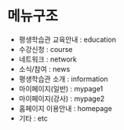 # 메뉴구조
- 평생학습관 교육안내 : education
- 수강신청 : course
- 네트워크 : network
- 소식/참여 : news
- 평생학습관 소개 : information
- 마이페이지(일반) : mypage1
- 마이페이지(강사) : mypage2
- 홈페이지 이용안내 : homepage
- 기타 : etc

